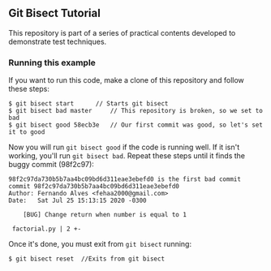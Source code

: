 ﻿## Git Bisect Tutorial

This repository is part of a series of practical contents developed to demonstrate test techniques.

### Running this example

If you want to run this code, make a clone of this repository and follow these steps:

	$ git bisect start 		// Starts git bisect
	$ git bisect bad master 	// This repository is broken, so we set to bad
	$ git bisect good 58ecb3e 	// Our first commit was good, so let's set it to good

Now you will run ``git bisect good`` if the code is running well. If it isn't working, you'll run ``git bisect bad``. Repeat these steps until it finds the buggy commit (98f2c97):

	98f2c97da730b5b7aa4bc09bd6d311eae3ebefd0 is the first bad commit
	commit 98f2c97da730b5b7aa4bc09bd6d311eae3ebefd0
	Author: Fernando Alves <fehaa2000@gmail.com>
	Date:   Sat Jul 25 15:13:15 2020 -0300

	    [BUG] Change return when number is equal to 1

	 factorial.py | 2 +-

Once it's done, you must exit from ``git bisect`` running:

	$ git bisect reset	//Exits from git bisect
